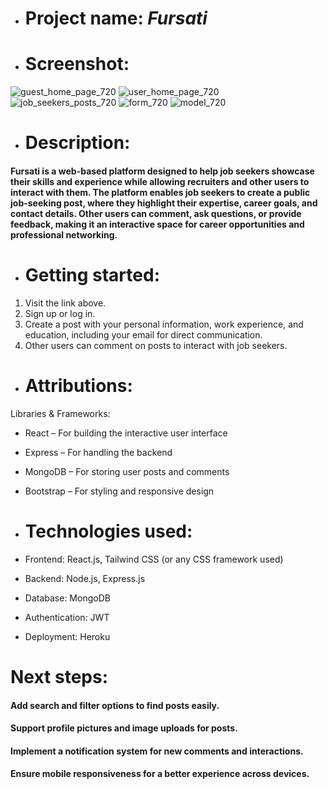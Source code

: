 * # Project name:  ***Fursati***

* # Screenshot:
                             
![guest_home_page_720](https://github.com/user-attachments/assets/cb56c5e3-a249-4a28-87a7-5be334c2da8e)
![user_home_page_720](https://github.com/user-attachments/assets/0767354b-101a-4601-b084-e6934f8841e0)
![job_seekers_posts_720](https://github.com/user-attachments/assets/1765e962-6c3c-48e2-89cb-feac39ab9f6b)
![form_720](https://github.com/user-attachments/assets/28eb998a-f578-400c-ae47-45a1042f05fd)
![model_720](https://github.com/user-attachments/assets/97dc7980-33a6-4e74-9ac1-1aa42900edb4)



* # Description: 
 #### Fursati is a web-based platform designed to help job seekers showcase their skills and experience while allowing recruiters and other users to interact with them. The platform enables job seekers to create a public job-seeking post, where they highlight their expertise, career goals, and contact details. Other users can comment, ask questions, or provide feedback, making it an interactive space for career opportunities and professional networking.

* # Getting started:

 1. Visit the link above.
 2. Sign up or log in.
 3. Create a post with your personal information, work experience, and education, including your email for direct communication.
 4. Other users can comment on posts to interact with job seekers.



* # Attributions:

Libraries & Frameworks:
* React – For building the interactive user interface
* Express – For handling the backend
* MongoDB – For storing user posts and comments
* Bootstrap – For styling and responsive design

* # Technologies used:

* Frontend: React.js, Tailwind CSS (or any CSS framework used)
* Backend: Node.js, Express.js
* Database: MongoDB
* Authentication: JWT
* Deployment: Heroku 



# Next steps: 

#### Add search and filter options to find posts easily.
#### Support profile pictures and image uploads for posts.
####  Implement a notification system for new comments and interactions.
#### Ensure mobile responsiveness for a better experience across devices.
